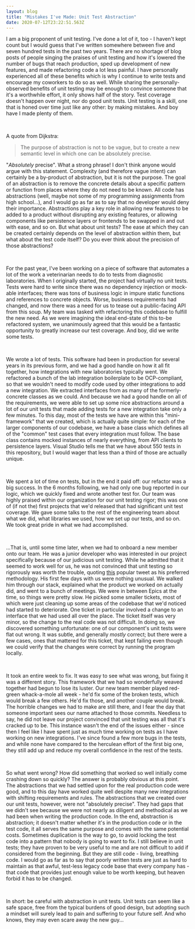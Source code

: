 ```yaml
---
layout: blog
title: "Mistakes I've Made: Unit Test Abstraction"
date: 2020-07-12T23:22:51.563Z
---
```

I am a big proponent of unit testing. I've done a lot of it, too - I haven't kept count but I would guess that I've written somewhere between five and seven hundred tests in the past two years. There are no shortage of blog posts of people singing the praises of unit testing and how it's lowered the number of bugs that reach production, sped up development of new features, and made refactoring code a lot less painful. I have personally experienced all of these benefits which is why I continue to write tests and encourage my coworkers to do so as well. While sharing the personally-observed benefits of unit testing may be enough to convince someone that it's a worthwhile effort, it only shows half of the story. Test coverage doesn't happen over night, nor do good unit tests. Unit testing is a skill, one that is honed over time just like any other: by making mistakes. And boy have I made plenty of them.

<br>

A quote from Dijkstra:

> The purpose of abstraction is not to be vague, but to create a new semantic level in which one can be absolutely precise.

"*Absolutely* precise". What a strong phrase! I don't think anyone would argue with this statement. Complexity (and therefore vague intent) can certainly be a by-product of abstraction, but it is not the purpose. The goal of an abstraction is to remove the concrete details about a specific pattern or function from places where they do not need to be known. All code has abstractions (well, maybe not some of my programming assignments from high school...), and I would go as far as to say that no developer would deny their importance. Abstractions play a key role in allowing new features to be added to a product without disrupting any existing features, or allowing components like persistence layers or frontends to be swapped in and out with ease, and so on. But what about unit tests? The ease at which they can be created certainly depends on the level of abstraction within them, but what about the test code itself? Do you ever think about the precision of those abstractions?

<br>

For the past year, I've been working on a piece of software that automates a lot of the work a veterinarian needs to do to tests from diagnostic laboratories. When I originally started, the project had virtually no unit tests. Tests were hard to write since there was no dependency injection or mock-able interfaces; there was tons of business logic in impure static functions and references to concrete objects. Worse, business requirements had changed, and now there was a need for us to tease out a public-facing API from this soup. My team was tasked with refactoring this codebase to fulfill the new need. As we were imagining the ideal end-state of this to-be refactored system, we unanimously agreed that this would be a fantastic opportunity to greatly increase our test coverage. And boy, did we write some tests.

<br>

We wrote a lot of tests. This software had been in production for several years in its previous form, and we had a good handle on how it all fit together, how integrations with new laboratories typically went. We refactored a bunch of the lab integration boilerplate to be OCP-compliant, so that we wouldn't need to modify code used by other integrations to add a new integration. We extracted interfaces from as many of the formerly-concrete classes as we could. And because we had a good handle on all of the requirements, we were able to set up some nice abstractions around a lot of our unit tests that made adding tests for a new integration take only a few minutes. To this day, most of the tests we have are within this "mini-framework" that we created, which is actually quite simple: for each of the larger components of our codebase, we have a base class which defines all of the "common" test cases that every integration must follow. The base class contains mocked instances of nearly everything, from API clients to persistence layers. Visual Studio tells me that we have about 550 tests in this repository, but I would wager that less than a third of those are actually unique.

<br>

We spent a lot of time on tests, but in the end it paid off: our refactor was a big success. In the 6 months following, we had only one bug reported in our logic, which we quickly fixed and wrote another test for. Our team was highly praised within our organization for our unit testing rigor; this was one of (if not the) first projects that we'd released that had significant unit test coverage. We gave some talks to the rest of the engineering team about what we did, what libraries we used, how we set up our tests, and so on. We took great pride in what we had accomplished.

<br>

...That is, until some time later, when we had to onboard a new member onto our team. He was a junior developer who was interested in our project specifically because of our judicious unit testing. While he admitted that it seemed to work well for us, he was not convinced that unit testing so rigorously was worth the trouble, quoting [this](https://twitter.com/rauchg/status/807626710350839808?ref_src=twsrc%5Etfw%7Ctwcamp%5Etweetembed%7Ctwterm%5E807626710350839808%7Ctwgr%5E&ref_url=https%3A%2F%2Fkentcdodds.com%2Fblog%2Fwrite-tests) popular tweet as his preferred methodology. His first few days with us were nothing unusual. We walked him through our stack, explained what the product we worked on actually did, and went to a bunch of meetings. We were in between Epics at the time, so things were pretty slow. He picked some smaller tickets, most of which were just cleaning up some areas of the codebase that we'd noticed had started to deteriorate. One ticket in particular involved a change to an interface that we had used all over the place. The ticket itself was very minor, so the change to the real code was not difficult. In doing so, we discovered something unfortunate: one of our component's unit tests were flat out wrong.  It was subtle, and generally *mostly* correct; but there were a few cases, ones that mattered for this ticket, that kept failing even though we could verify that the changes were correct by running the program locally. 

<br>

It took an entire week to fix. It was easy to see what was wrong, but fixing it was a different story. This framework that we had so wonderfully weaved together had begun to lose its luster. Our new team member played red-green whack-a-mole all week - he'd fix some of the broken tests, which would break a few others. He'd fix those, and another couple would break. The horrible changes we had to make are still there, and I fear the day that someone important sees our name attached to those commits. Needless to say, he did not leave our project convinced that unit testing was all that it's cracked up to be. This instance wasn't the end of the issues either - since then I feel like I have spent just as much time working on tests as I have working on new integrations. I've since found a few more bugs in the tests, and while none have compared to the herculean effort of the first big one, they still add up and reduce my overall confidence in the rest of the tests.

<br>

So what went wrong? How did something that worked so well initially come crashing down so quickly? The answer is probably obvious at this point. The abstractions that we had settled upon for the real production code were good, and to this day have worked quite well despite many new integrations with shifting requirements and rules. The abstractions that we created over our unit tests, however, were not "absolutely precise". They had gaps that we didn't see because we were not nearly as diligent and methodical as we had been when writing the production code. In the end, abstraction is abstraction; it doesn't matter whether it's in the production code or in the test code, it all serves the same purpose and comes with the same potential costs. Sometimes duplication is the way to go, to avoid locking the test code into a pattern that nobody is going to want to fix. I still believe in unit tests; they have proven to be very useful to me and are not difficult to add if considered from the beginning. But they are still code - living, breathing code. I would go as far as to say that poorly written tests are just as hard to maintain as that awful, test-less legacy code base that every company has - that code that provides just enough value to be worth keeping, but heaven forbid it has to be changed.

<br>

In short: be careful with abstraction in unit tests. Unit tests can seem like a safe space, free from the typical burdens of good design, but adopting such a mindset will surely lead to pain and suffering to your future self. And who knows, they may even scare away the new guy...


